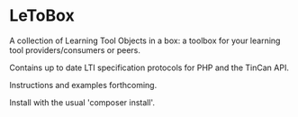LeToBox
=======

A collection of Learning Tool Objects in a box: a toolbox for your learning tool providers/consumers or peers.

Contains up to date LTI specification protocols for PHP and the TinCan API.

Instructions and examples forthcoming.

Install with the usual 'composer install'.
